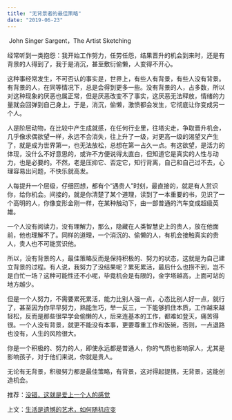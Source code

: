 ```yaml
---
title: "无背景者的最佳策略"
date: "2019-06-23"
---
```


 John Singer Sargent，The Artist Sketching

  

经常听到一类抱怨：我开始工作努力，任劳任怨，结果晋升的机会到来时，还是有背景的人得到了，我于是消沉，甚至敷衍偷懒，人变得不开心。

这种事经常发生，不可否认的事实是，世界上，有些人有背景，有些人没有背景。有背景的人，在同等情况下，总是会得到更多一些。没有背景的人，占多数，所以对这种现象的厌恶也属正常，但是厌恶改变不了事实，这厌恶无法释放，情绪的力量就会回弹到自己身上，于是，消沉，偷懒，激愤都会发生，它彻底让你变成另一个人。

人是阶层动物，在比较中产生成就感，在任何行业里，往塔尖走，争取晋升机会，几乎像求偶欲望一样，永远不会消失，往上升了一级，对更高一级的渴望又产生了，就是成为世界第一，也无法放松，总想在第一占久一点。有这欲望，是活力的体现，没什么不好意思的，或许不方便说得太直白，但知道它是真实的人性与动力，也是必要的。不然，老是压抑它、否定它，知行背离，自己和自己过不去，心理容易出问题，不快乐就高发。

人每提升一个层级，仔细回想，都有个“遇贵人”时刻，最直接的，就是有人赏识你，给你机会。间接的，就是你清楚了某个道理，读到了一本重要的书，见识了一个高明的人，你像变形金刚一样，在某种触动下，由一部普通的汽车变成超级英雄。

一个人没有阅读力，没有理解力，那么，隐藏在人类智慧史上的贵人，放在他面前，他也理解不了。同样的道理，一个消沉的、偷懒的人，有机会接触真实的贵人，贵人也不可能赏识他。

所以，没有背景的人，最佳策略反而是保持积极的、努力的状态，这就是为自己建立背景的过程。有人说，我努力了没结果呢？累死累活，最后什么也捞不到，岂不是白忙一场？这种可能性还不小呢，毕竟机会是有限的，金字塔越高，上面可站的地方越少。

但是一个人努力，不需要累死累活，能力比别人强一点，心态比别人好一点，就行了，甚至因为你早早努力，熟能生巧，举一反三，一下能够抓住本质，工作越来越轻松，反而是那些很早学会偷懒的人，后来连基本的工作，都难如登天，痛苦得很。一个人没有背景，就更不能没有本事，更要尊重工作和饭碗，否则，一点退路也没有，人生的风险很大。

你是一个积极的、努力的人，即使永远都是普通人，你的气质也影响家人，尤其是影响孩子，对于他们来说，你就是贵人。

无论有无背景，积极努力都是最佳策略，有背景，这对得起提携，无背景，这能创造机会。

  

推荐：[没错，这就是爱上一个人的感觉](http://mp.weixin.qq.com/s?__biz=MjM5NDU0Mjk2MQ==&mid=2651628676&idx=1&sn=1210419d1155151c878c1aa38cc441b4&chksm=bd7e209a8a09a98c18fe8eb40a77a454f197c233b54babdd46c017233aa7d47f26635a49fc76&scene=21#wechat_redirect)

上文：[生活是遗憾的艺术，如何随机应变](http://mp.weixin.qq.com/s?__biz=MjM5NDU0Mjk2MQ==&mid=2651633934&idx=1&sn=91d12a223a2661e563853ddd51e7c28f&chksm=bd7e3d108a09b4069512862e4445eb972050a4f21593c2557fb1d884af09cdb5697bfe52b8af&scene=21#wechat_redirect)
